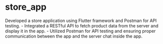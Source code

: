 # store_app

Developed a store application using Flutter framework and Postman
for API testing. - Integrated a RESTful API to fetch product data from
the server and display it in the app. - Utilized Postman for API testing
and ensuring proper communication between the app and the server
chat inside the app.
